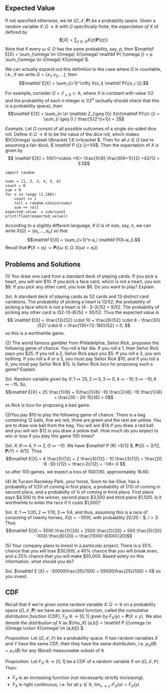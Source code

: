## Expected Value 

If not specified otherwise, we let $(\Omega, \mathcal F, \mathbf P)$ be a probability space. Given a random variable $X \colon \Omega \to \mathbb R$ with $\Omega$ specifically finite, the *expectation of $X$* of defined by 
$$
\mathbf E[X] = \sum_{ z \in \Omega} X(z) \mathbf P (\{z \})
$$
Note that if every $\omega \in \Omega$ has the same probability, say, $p$, then $\mathbf E[X] = \sum_{\omega \in \Omega} X(\omega) \mathbf P( \{\omega \}) = p \sum_{\omega \in \Omega} X(\omega) $.

We can actually expand out this definition to the case where $\Omega$ is countable, i.e., if we write $\Omega = \{x_1, x_2, \ldots \}$, then 
$$\mathbf E[X] = \sum_{i=1}^\infty X(x_i) \mathbf P(\{x_i \}).$$

For example, consider $\Omega = \mathbb Z_{\geq 0 } \subset \mathbb R$, where $X$ is constant with value $1/2$ and the probability of each $n$ integer is $1/2^n$ (actually should check that this is a probability space), then 
$$\mathbf E[X] = \sum_{n \in \mathbb Z_{\geq 0}} X(n)\mathbf P(\{n \}) = \sum_{i \geq 0 } \frac{1}{2^{i+1}} = 2$$

*Example.* Let $\Omega$ consist of all possible outcomes of a single six-sided dice roll. Define $X \colon \Omega \to \mathbb R$ to be the value of the dice roll, which makes $X(\Omega) \subset \llbracket 1,6 \rrbracket $. Then for all $z \in \Omega$ (we're assuming a fair dice), $ \mathbf P (\{z \})=1/6$. Then the expectation of $X$ is given by 
$$ \mathbf E[X] = 1/6(1+\cdots +6)= \frac{1}{6} \frac{6(6+1)}{2} =42/12 = 3.5$$
```
import random 

nums = [1, 2, 3, 4, 5, 6]
count = 0
sum = 0 
for x in range (1,100): 
    count += 1 
    roll = random.choice(nums)
    sum += roll
expected_value  = sum/count 
print(float(expected_value))
```
According to a slightly different language, if $\Omega$ is of size, say, $n$, we can write $X(\Omega) = \{a_1, \ldots, a_n \}$ so that
$$\mathbf E[X] = \sum_{i=1}^n a_i \mathbf P(X=a_i).$$ 
Recall that $\mathbf P(X=a_i) := \mathbf P ( \{ \omega \in \Omega \colon X(\omega) = a_i \})$

## Problems and Solutions

(1) You draw one card from a standard deck of playing cards. If you pick a heart, you will win $10. If you pick a face card, which is not a heart, you win $8. If you pick any other card, you lose $6. Do you want to play? Explain.

Sol. A standard deck of playing cards as 52 cards and 13 distinct card variations. The probability of picking a heart is 13/52, the probability of picking a face which is not a heart is (4 $\cdot$ 3-3)/52 = 9/52. The probability of picking any other card is (52-13-8)/52 = 30/52. Thus the expected value is 
$$ \mathbf E[X] = \frac{13}{52} \cdot 10 + \frac{9}{52} \cdot 8 - \frac{30}{52} \cdot 6 = \frac{130+72-180}{52} > 0, $$
so this is a worthwhile game. 

(2) The world famous gambler from Philadelphia, Señor Rick, proposes the following game of chance. You roll a fair die. If you roll a 1, then Señor Rick pays you $25. If you roll a 2, Señor Rick pays you $5. If you roll a 3, you win nothing. If you roll a 4 or a 5, you must pay Señor Rick $10, and if you roll a 6, you must pay Señor Rick $15. Is Señor Rick loco for proposing such a game? Explain.

Sol. Random variable given by $X \colon 1 \mapsto 25, 2 \mapsto 5, 3 \mapsto 0, 4 \mapsto -10, 5 \mapsto -10, 6 \mapsto -15$. So,
$$\mathbf E[X] = 25 \frac{1}{6} + 5\frac{1}{6} -10 \frac{2}{6} -15 \frac{1}{6} = \frac{30 - 20-15}{6} < 0$$
so Rick is loco for proposing a bad game.

(3)You pay $10 to play the following game of chance. There is a bag containing 12 balls, five are red, three are green and the rest are yellow. You are to draw one ball from the bag. You will win $14 if you draw a red ball and you will win $12 is you draw a yellow ball. How much do you expect to win or loss if you play this game 100 times?

Sol. $X \colon R \mapsto 4, Y \mapsto 2, G \mapsto -10$. We have $\mathbf P (R) =5/12 $, $\mathbf P(G) = 3/12$, $\mathbf P(Y) = 4/12$. Thus 
$$\mathbf E[X] = 4 \frac{5}{12} + 2 \frac{4}{12} - 10 \frac{3}{12} = \frac{20 -8 -30 }{12} = \frac{-2}{12} = -1/6< 0 $$ 
so after 100 games, we expect a loss of $100 (1/6)$, approximately 16.60.

(4) At Tucson Raceway Park, your horse, Soon-to-be-Glue, has a probability of 1/20 of coming in first place, a probability of 1/10 of coming in second place, and a probability of 1⁄4 of coming in third place. First place pays $4,500 to the winner, second place $3,500 and third place $1,500. Is it worthwhile to enter the race if it costs $1,000?

Sol. $X \colon 1 \mapsto 1/20 , 2 \mapsto 1/10, 3 \mapsto 1/4$, and thus, assuming this is a race of consisting of twenty horses, $X(i) = -1000$, with probability 20/20 - $, $i > 3$. Thus $$\mathbf E[X] = 3500 \frac{1}{20} + 2500 \frac{2}{20} + 500 \frac{5}{20} -1000 \frac{8}{20} = \frac{11000-8000}{20}$$


(5) Your company plans to invest in a particular project. There is a 35% chance that you will
lose $30,000, a 40% chance that you will break even, and a 25% chance that you will make
$55,000. Based solely on this information, what should you do?

Sol. $\mathbf  E [X] = -30000\frac{35}{100} + 55000\frac{25}{100} > 0$ so you invest. 
## CDF
Recall that if we're given some random variable $X \colon \Omega \to \mathbb R$ on a probability space $(\Omega, \mathcal F , \mathbf P)$ we have an associated function, called the *cumulative distribution function* (CDF), $F_X \colon \mathbb R \to [0,1]$ given by $F_X(y) = \mathbf P(X \leq y)$. 
We also denote the *distribution of $X$* as $\rho_X( (a,b]) = \mathbf P (\{\omega \in \Omega \colon X(\omega)  \in (a,b]\}) $.

*Proposition.* Let $(\Omega, \mathcal F, \mathbb P)$ be a probability space. If two random variables  $X$ and $Y$ have the same CDF, then they have the same distribution, i.e. $\rho_X(B) = \rho_Y(B)$ for any (Borel) measureable subset of $\mathbb R$

*Proposition.* Let $F_X \colon \mathbb R \to [0,1]$ be a CDF of a random variable $X$ on $(\Omega, \mathcal F, \mathbb P)$. Then:
- $F_X$ is an increasing function (not necessarily strictly increasing).
- $F_X$ is right continuous, i.e. for all $y \in \mathbb R$, $\lim_{x \to y^+} F_X(x)  = F_X(y)$